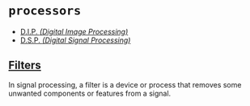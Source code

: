 # `processors`


  - [D.I.P. _(Digital Image Processing)_](https://en.wikipedia.org/wiki/Digital_image_processing)
  - [D.S.P. _(Digital Signal Processing)_](https://en.wikipedia.org/wiki/Digital_signal_processing)


## [Filters](https://en.wikipedia.org/wiki/Filter_(signal_processing))

In signal processing, a filter is a device or process that removes some unwanted components or features from a signal.
